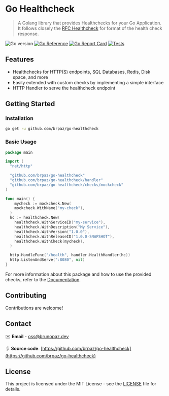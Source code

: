 # Go Healthcheck

> A Golang library that provides Healthchecks for your Go Application. It follows closely the [RFC Healthcheck](https://inadarei.github.io/rfc-healthcheck/) for format of the health check response.

![Go version](https://img.shields.io/github/go-mod/go-version/brpaz/go-healthcheck?style=for-the-badge)
[![Go Reference](https://pkg.go.dev/badge/github.com/brpaz/go-healthcheck.svg)](https://pkg.go.dev/github.com/brpaz/go-healthcheck)
[![Go Report Card](https://goreportcard.com/badge/github.com/brpaz/go-healthcheck)](https://goreportcard.com/report/github.com/brpaz/go-healthcheck?style=for-the-badge)
[![Tests](https://github.com/brpaz/go-healthcheck/actions/workflows/test.yml/badge.svg)](https://github.com/brpaz/go-healthcheck/actions/workflows/ci.yml?style=for-the-badge)

## Features

- Healthchecks for HTTP(S) endpoints, SQL Databases, Redis, Disk space, and more
- Easily extended with custom checks by implementing a simple interface
- HTTP Handler to serve the healthcheck endpoint

## Getting Started

### Installation

```bash
go get -u github.com/brpaz/go-healthcheck
```

### Basic Usage

```go
package main

import (
  "net/http"

  "github.com/brpaz/go-healthcheck"
  "github.com/brpaz/go-healthcheck/handler"
  "github.com/brpaz/go-healthcheck/checks/mockcheck"
)

func main() {
    mycheck := mockcheck.New(
    mockcheck.WithName("my-check"),
  )
  hc := healthcheck.New(
    healthcheck.WithServiceID("my-service"),
    healthcheck.WithDescription("My Service"),
    healthcheck.WithVersion("1.0.0"),
    healthcheck.WithReleaseID("1.0.0-SNAPSHOT"),
    healthcheck.WithCheck(mycheck),
  )

  http.HandleFunc("/health", handler.HealthHandler(hc))
  http.ListenAndServe(":8080", nil)
}
```

For more information about this package and how to use the provided checks, refer to the [Documentation](https://brpaz.github.io/go-healthcheck/).

## Contributing

Contributions are welcome!

## Contact

✉️ **Email** - [oss@brunopaz.dev](oss@brunopaz.dev)

🖇️ **Source code**: [https://github.com/brpaz/go-healthcheck](https://github.com/brpaz/go-healthcheck)

## License

This project is licensed under the MIT License - see the [LICENSE](LICENSE) file for details.
